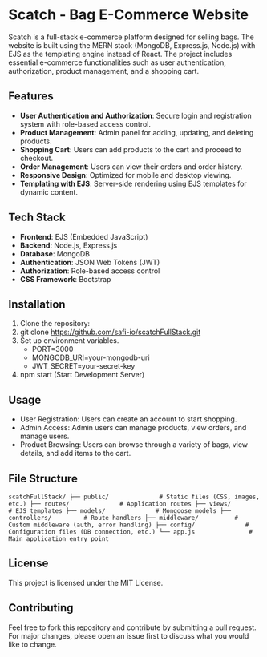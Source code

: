 # Scatch - Bag E-Commerce Website

Scatch is a full-stack e-commerce platform designed for selling bags. The website is built using the MERN stack (MongoDB, Express.js, Node.js) with EJS as the templating engine instead of React. The project includes essential e-commerce functionalities such as user authentication, authorization, product management, and a shopping cart.

## Features

- **User Authentication and Authorization**: Secure login and registration system with role-based access control.
- **Product Management**: Admin panel for adding, updating, and deleting products.
- **Shopping Cart**: Users can add products to the cart and proceed to checkout.
- **Order Management**: Users can view their orders and order history.
- **Responsive Design**: Optimized for mobile and desktop viewing.
- **Templating with EJS**: Server-side rendering using EJS templates for dynamic content.

## Tech Stack

- **Frontend**: EJS (Embedded JavaScript)
- **Backend**: Node.js, Express.js
- **Database**: MongoDB
- **Authentication**: JSON Web Tokens (JWT)
- **Authorization**: Role-based access control
- **CSS Framework**: Bootstrap

## Installation

1. Clone the repository:
2. git clone https://github.com/safi-io/scatchFullStack.git
3. Set up environment variables.
   - PORT=3000
   - MONGODB_URI=your-mongodb-uri
   - JWT_SECRET=your-secret-key
4. npm start (Start Development Server)

## Usage
- User Registration: Users can create an account to start shopping.
- Admin Access: Admin users can manage products, view orders, and manage users.
- Product Browsing: Users can browse through a variety of bags, view details, and add items to the cart.

## File Structure
`
scatchFullStack/
├── public/              # Static files (CSS, images, etc.)
├── routes/              # Application routes
├── views/               # EJS templates
├── models/              # Mongoose models
├── controllers/         # Route handlers
├── middleware/          # Custom middleware (auth, error handling)
├── config/              # Configuration files (DB connection, etc.)
└── app.js               # Main application entry point
`

## License
This project is licensed under the MIT License.

## Contributing
Feel free to fork this repository and contribute by submitting a pull request. For major changes, please open an issue first to discuss what you would like to change.
